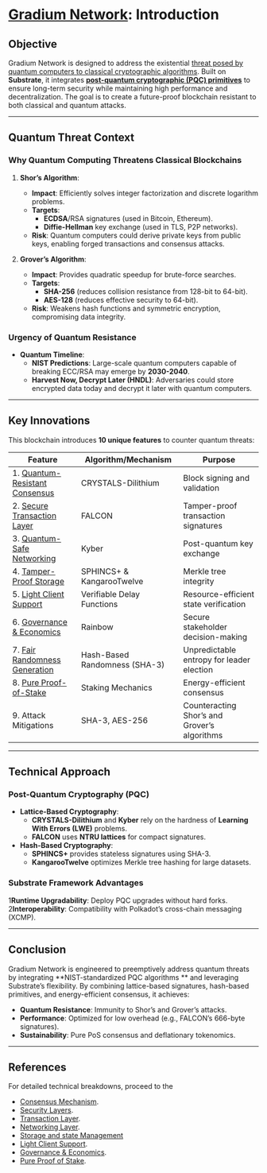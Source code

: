 # [Gradium Network](https://Gradium.io): Introduction

## **Objective**

Gradium Network is designed to address the existential [threat posed by quantum computers to classical cryptographic
algorithms](#why-quantum-computing-threatens-classical-blockchains). Built on **Substrate**, it integrates 
[**post-quantum cryptographic (PQC) primitives**](https://github.com/GradeLabz/gradium-network-docs/blob/main/3.0%20Security%20Layers/3.1%20cryptographic-primitives.md)
to ensure long-term security while maintaining high performance and decentralization. The goal is to create a
future-proof blockchain resistant to both classical and quantum attacks.

---

## **Quantum Threat Context**

### **Why Quantum Computing Threatens Classical Blockchains**

1. **Shor’s Algorithm**:
    - **Impact**: Efficiently solves integer factorization and discrete logarithm problems.
    - **Targets**:
        - **ECDSA**/RSA signatures (used in Bitcoin, Ethereum).
        - **Diffie-Hellman** key exchange (used in TLS, P2P networks).
    - **Risk**: Quantum computers could derive private keys from public keys, enabling forged transactions and consensus
      attacks.

2. **Grover’s Algorithm**:
    - **Impact**: Provides quadratic speedup for brute-force searches.
    - **Targets**:
        - **SHA-256** (reduces collision resistance from 128-bit to 64-bit).
        - **AES-128** (reduces effective security to 64-bit).
    - **Risk**: Weakens hash functions and symmetric encryption, compromising data integrity.

### **Urgency of Quantum Resistance**

- **Quantum Timeline**:
    - **NIST Predictions**: Large-scale quantum computers capable of breaking ECC/RSA may emerge by **2030-2040**.
    - **Harvest Now, Decrypt Later (HNDL)**: Adversaries could store encrypted data today and decrypt it later with
      quantum computers.

---

## **Key Innovations**

This blockchain introduces **10 unique features** to counter quantum threats:

| **Feature**                                                                                                                                                   | **Algorithm/Mechanism**       | **Purpose**                                  |  
|---------------------------------------------------------------------------------------------------------------------------------------------------------------|-------------------------------|----------------------------------------------|  
| 1. [Quantum-Resistant Consensus](https://github.com/GradeLabz/gradium-network-docs/blob/main/2.0%20Core%20Blockchain%20Features/2.1%20consensus-mechanism.md) | CRYSTALS-Dilithium            | Block signing and validation                 |  
| 2. [Secure Transaction Layer](https://github.com/GradeLabz/gradium-network-docs/blob/main/2.0%20Core%20Blockchain%20Features/2.2%20transaction-layer.md)      | FALCON                        | Tamper-proof transaction signatures          |  
| 3. [Quantum-Safe Networking](https://github.com/GradeLabz/gradium-network-docs/blob/main/3.0%20Security%20Layers/3.2%20networking-layer.md)                   | Kyber                         | Post-quantum key exchange                    |  
| 4. [Tamper-Proof Storage](https://github.com/GradeLabz/gradium-network-docs/blob/main/3.0%20Security%20Layers/3.3%20storage-and-state-management.md)          | SPHINCS+ & KangarooTwelve     | Merkle tree integrity                        |  
| 5. [Light Client Support](https://github.com/GradeLabz/gradium-network-docs/blob/main/4.0%20Supporting%20Features/4.1%20light-client-support.md)              | Verifiable Delay Functions    | Resource-efficient state verification        |  
| 6. [Governance & Economics](https://github.com/GradeLabz/gradium-network-docs/blob/main/5.0%20Governance%20and%20Economics/5.1%20governance.md)                  | Rainbow                       | Secure stakeholder decision-making           |  
| 7. [Fair Randomness Generation](https://github.com/GradeLabz/gradium-network-docs/blob/main/4.0%20Supporting%20Features/4.2%20randomness-generation.md)       | Hash-Based Randomness (SHA-3) | Unpredictable entropy for leader election    |  
| 8. [Pure Proof-of-Stake](https://github.com/GradeLabz/gradium-network-docs/blob/main/5.0%20Governance%20and%20Economics/5.2%20pure-proof-of-stake.md)         | Staking Mechanics             | Energy-efficient consensus                   |  
| 9. Attack Mitigations                                                                                                                                        | SHA-3, AES-256                | Counteracting Shor’s and Grover’s algorithms |  

---

## **Technical Approach**

### **Post-Quantum Cryptography (PQC)**

- **Lattice-Based Cryptography**:
    - **CRYSTALS-Dilithium** and **Kyber** rely on the hardness of **Learning With Errors (LWE)** problems.
    - **FALCON** uses **NTRU lattices** for compact signatures.
- **Hash-Based Cryptography**:
    - **SPHINCS+** provides stateless signatures using SHA-3.
    - **KangarooTwelve** optimizes Merkle tree hashing for large datasets.

### **Substrate Framework Advantages**

1**Runtime Upgradability**: Deploy PQC upgrades without hard forks.
2**Interoperability**: Compatibility with Polkadot’s cross-chain messaging (XCMP).

---

## **Conclusion**

Gradium Network is engineered to preemptively address quantum threats by integrating **NIST-standardized PQC algorithms
** and leveraging Substrate’s flexibility. By combining lattice-based signatures, hash-based primitives, and
energy-efficient consensus, it achieves:

- **Quantum Resistance**: Immunity to Shor’s and Grover’s attacks.
- **Performance**: Optimized for low overhead (e.g., FALCON’s 666-byte signatures).
- **Sustainability**: Pure PoS consensus and deflationary tokenomics.

---

## References

For detailed technical breakdowns, proceed to the

- [Consensus Mechanism](https://github.com/GradeLabz/quantum-resistant-blockchain-docs/blob/main/1.0%20Introduction/1.0%20Introduction.md).
- [Security Layers](https://github.com/GradeLabz/quantum-resistant-blockchain-docs/tree/main/3.0%20Security%20Layers).
- [Transaction Layer](https://github.com/GradeLabz/quantum-resistant-blockchain-docs/blob/main/2.0%20Core%20Blockchain%20Features/2.2%20transaction-layer.md).
- [Networking Layer](https://github.com/GradeLabz/quantum-resistant-blockchain-docs/blob/main/3.0%20Security%20Layers/3.2%20networking-layer.md).
- [Storage and state Management](https://github.com/GradeLabz/quantum-resistant-blockchain-docs/blob/main/3.0%20Security%20Layers/3.3%20storage-and-state-management.md)
- [Light Client Support](https://github.com/GradeLabz/quantum-resistant-blockchain-docs/blob/main/4.0%20Supporting%20Features/4.1%20light-client-support.md).
- [Governance & Economics](https://github.com/GradeLabz/quantum-resistant-blockchain-docs/tree/main/5.0%20Governance%20and%20Economics).
- [Pure Proof of Stake](https://github.com/GradeLabz/quantum-resistant-blockchain-docs/blob/main/5.0%20Governance%20and%20Economics/5.2%20pure-proof-of-stake.md).
